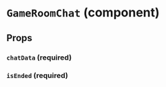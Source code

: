 `GameRoomChat` (component)
==========================



Props
-----

### `chatData` (required)



### `isEnded` (required)


